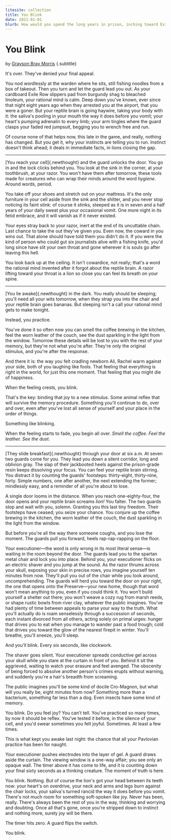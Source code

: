```yaml
---
litesite: collection
title: You Blink
date: 2021-01-01
blurb: How would you spend the long years in prison, inching toward Exile Day, in a future where execution has been replaced by a procedure to induce complete and permanent amnesia?
---
```

# You Blink

by <a href="DOMAIN_URL_PH">Grayson Bray Morris</a> {.subtitle}

It's over. They've denied your final appeal.

You nod wordlessly at the warden where he sits, still fishing noodles
from a box of takeout. Then you turn and let the guard lead you out. As
your cardboard Exile Row slippers pad from burgundy shag to bleached
linoleum, your rational mind is calm. Deep down you've known, ever since
that night eight years ago when they arrested you at the airport, that
you were a goner. But your reptile brain is going haywire, taking your
body with it: the saliva's pooling in your mouth the way it does before
you vomit; your heart's pumping adrenalin to every limb; your arm
tingles where the guard clasps your faded red jumpsuit, begging you to
wrench free and run.

Of course none of that helps now, this late in the game, and really,
nothing has changed. But you get it, why your instincts are telling you
to run. Instinct doesn't think ahead; it deals in immediate facts, in
lions closing the gap.

------------------------------------------------------------------------

[You reach your cell]{.newthought} and the guard unlocks the door. You
go in and the lock clicks behind you. You look at the sink in the
corner, at your toothbrush, at your razor. You won't have them after
tomorrow, these tools made for creatures who can wrap their minds around
the word *hygiene*. Around words, period.

You take off your shoes and stretch out on your mattress. It's the only
furniture in your cell aside from the sink and the shitter, and you
never stop noticing its faint stink: of course it stinks, steeped as it
is in seven and a half years of your daily sweat plus your occasional
vomit. One more night in its fetid embrace, and it will vanish as if it
never existed.

Your eyes stray back to your razor, inert at the end of its uncuttable
chain. Last chance to take the out they've given you. Even now, the
coward in you wins out. That alone should have told them you didn't do
it. If you were the kind of person who could gut six journalists alive
with a fishing knife, you'd long since have slit your own throat and
gone wherever it is souls go after leaving this hell.

You look back up at the ceiling. It isn't cowardice, not really; that's
a word the rational mind invented after it forgot about the reptile
brain. A razor lifting toward your throat is a lion so close you can
feel its breath on your spine.

------------------------------------------------------------------------

[You lie awake]{.newthought} in the dark. You really should be sleeping;
you'll need all your wits tomorrow, when they strap you into the chair
and your reptile brain goes bananas. But sleeping isn't a call your
rational mind gets to make tonight.

Instead, you practice.

You've done it so often now you can smell the coffee brewing in the
kitchen, feel the worn leather of the couch, see the dust sparkling in
the light from the window. Tomorrow these details will be lost to you
with the rest of your memory, but they're not what you're after. They're
only the original stimulus, and you're after the response.

And there it is: the way you felt cradling newborn Ali, Rachel warm
against your side, both of you laughing like fools. That feeling that
everything is right in the world, for just this one moment. That feeling
that you might die of happiness.

When the feeling crests, you blink.

That's the key: binding that joy to a new stimulus. Some animal reflex
that will survive the memory procedure. Something you'll continue to do,
over and over, even after you've lost all sense of yourself and your
place in the order of things.

Something like blinking.

When the feeling starts to fade, you begin all over. *Smell the coffee.
Feel the leather. See the dust.*

------------------------------------------------------------------------

[They slide breakfast]{.newthought} through your door at six a.m. At
seven two guards come for you. They lead you down a silent corridor,
long and oblivion gray. The slap of their jackbooted heels against the
prison-grade resin keeps dissolving your focus. You can feel your
reptile brain stirring. You distract it by counting the guards'
footsteps: thirty-eight, thirty-nine, forty. Simple numbers, one after
another, the next extending the former; mindlessly easy, and a reminder
of all you're about to lose.

A single door looms in the distance. When you reach one-eighty-four, the
door opens and your reptile brain screams *lion!* You falter. The two
guards stop and wait with you, solemn. Granting you this last tiny
freedom. Their footsteps have ceased; you seize your chance. You conjure
up the coffee brewing in the kitchen, the worn leather of the couch, the
dust sparkling in the light from the window.

But before you're all the way there someone coughs, and you lose the
moment. The guards pull you forward, heels rap-rap-rapping on the floor.

Your executioner&mdash;the word is only wrong in its most literal sense&mdash;is
waiting in the room beyond the door. The guards lead you to the spartan
metal chair and lock you into place. Behind you, your executioner flicks
on an electric shaver and you jump at the sound. As the razor thrums
across your skull, exposing your skin in precise rows, you imagine
yourself ten minutes from now. They'll pull you out of the chair while
you look around, uncomprehending. The guards will herd you toward the
door on your right, the one that opens onto the Preserve&mdash;your new
home, though that word won't mean anything to you, even if you could
think it. You won't build yourself a shelter out there; you won't weave
a cozy rug from marsh reeds, or shape rustic bowls from river clay,
whatever the public imagines. You've had plenty of time between appeals
to parse your way to the truth. What you'll actually do is roam
senselessly through a succession of seconds, each instant divorced from
all others, acting solely on primal urges: hunger that drives you to eat
when you manage to wander past a food trough; cold that drives you
toward the glow of the nearest firepit in winter. You'll breathe, you'll
sneeze, you'll sleep.

And you'll blink. Every six seconds, like clockwork.

The shaver goes silent. Your executioner spreads conductive gel across
your skull while you stare at the curtain in front of you. Behind it sit
the aggrieved, waiting to watch your erasure and feel avenged. The
obscenity of being forced to absolve another person's crimes erupts
without warning, and suddenly you're a hair's breadth from screaming.

The public imagines you'll be some kind of docile Cro-Magnon, but what
will you really be, eight minutes from now? Something more than a
bacterium, something far less than a dog. Even insects have some kind of
memory.

You blink. Do you feel joy? You can't tell. You've practiced so many
times, by now it should be reflex. You've tested it before, in the
silence of your cell, and you'd swear sometimes you felt joyful.
Sometimes. At least a few times.

This is what kept you awake last night: the chance that all your
Pavlovian practice has been for naught.

Your executioner pushes electrodes into the layer of gel. A guard draws
aside the curtain. The viewing window is a one-way affair; you see only
an opaque wall. The timer above it has come to life, and it is counting
down your final sixty seconds as a thinking creature. The moment of
truth is here.

You blink. Nothing. But of course the lion's got your head between its
teeth now: your heart's on overdrive, your neck and arms and legs burn
against the chair locks, your saliva's turned rancid the way it does
before you vomit. There's not much room for something soft-spoken like
joy. Never has been, really. There's always been the rest of you in the
way, thinking and worrying and doubting. Once all that's gone, once
you're stripped down to instinct and nothing more, surely joy will be
there.

The timer hits zero. A guard flips the switch.

You blink.

